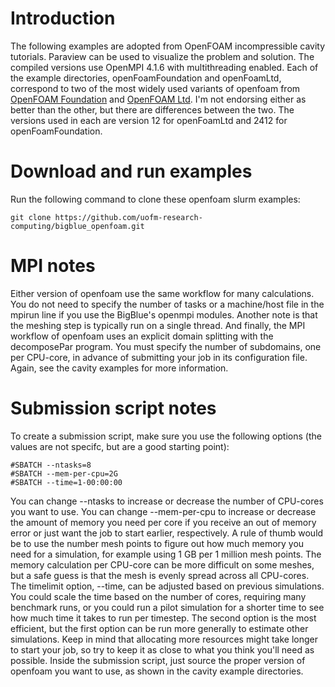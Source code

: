 # Introduction
The following examples are adopted from OpenFOAM incompressible cavity tutorials. Paraview can be used to visualize the problem and solution. The compiled versions use OpenMPI 4.1.6 with multithreading enabled. Each of the example directories, openFoamFoundation and openFoamLtd, correspond to two of the most widely used variants of openfoam from [OpenFOAM Foundation](https://openfoam.org) and [OpenFOAM Ltd](https://openfoam.com). I'm not endorsing either as better than the other, but there are differences between the two. The versions used in each are version 12 for openFoamLtd and 2412 for openFoamFoundation.

# Download and run examples
Run the following command to clone these openfoam slurm examples:
```
git clone https://github.com/uofm-research-computing/bigblue_openfoam.git
```

# MPI notes
Either version of openfoam use the same workflow for many calculations. You do not need to specify the number of tasks or a machine/host file in the mpirun line if you use the BigBlue's openmpi modules. Another note is that the meshing step is typically run on a single thread. And finally, the MPI workflow of openfoam uses an explicit domain splitting with the decomposePar program. You must specify the number of subdomains, one per CPU-core, in advance of submitting your job in its configuration file. Again, see the cavity examples for more information.

# Submission script notes
To create a submission script, make sure you use the following options (the values are not specifc, but are a good starting point):
```
#SBATCH --ntasks=8
#SBATCH --mem-per-cpu=2G
#SBATCH --time=1-00:00:00
```

You can change --ntasks to increase or decrease the number of CPU-cores you want to use. You can change --mem-per-cpu to increase or decrease the amount of memory you need per core if you receive an out of memory error or just want the job to start earlier, respectively. A rule of thumb would be to use the number mesh points to figure out how much memory you need for a simulation, for example using 1 GB per 1 million mesh points. The memory calculation per CPU-core can be more difficult on some meshes, but a safe guess is that the mesh is evenly spread across all CPU-cores. The timelimit option, --time, can be adjusted based on previous simulations. You could scale the time based on the number of cores, requiring many benchmark runs, or you could run a pilot simulation for a shorter time to see how much time it takes to run per timestep. The second option is the most efficient, but the first option can be run more generally to estimate other simulations. Keep in mind that allocating more resources might take longer to start your job, so try to keep it as close to what you think you'll need as possible. Inside the submission script, just source the proper version of openfoam you want to use, as shown in the cavity example directories.


